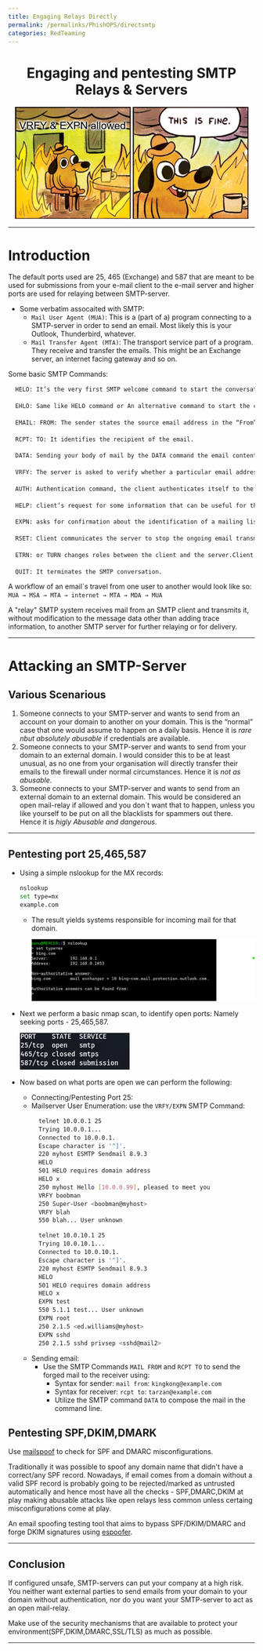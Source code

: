 ```yaml
---
title: Engaging Relays Directly
permalink: /permalinks/PhishOPS/directsmtp
categories: RedTeaming
---
```




<h1 align="center">Engaging and pentesting SMTP Relays & Servers</h1>


<p align="center">
     <img src="https://raw.githubusercontent.com/m3rcer/m3rcer.github.io/master/_posts/redteaming/PhishOPS/images/smtpmeme.png">
</p>

_________________________________________________________________________________________________

# Introduction

The default ports used are 25, 465 (Exchange) and 587 that are meant to be used for submissions from your e-mail client to the e-mail server and  higher ports are used for relaying between SMTP-server.

- Some verbatim assocaited with SMTP:
  - `Mail User Agent (MUA)`: This is a (part of a) program connecting to a SMTP-server in order to send an email. Most likely this is your Outlook, Thunderbird, whatever.
  - `Mail Transfer Agent (MTA)`: The transport service part of a program. They receive and transfer the emails. This might be an Exchange server, an internet facing gateway and so on.

Some basic SMTP Commands: 

```bash
  HELO: It’s the very first SMTP welcome command to start the conversation and identifying the sender server and is followed by its domain name.

  EHLO: Same like HELO command or An alternative command to start the conversation, underlying that the server is using the Extended SMTP protocol.

  EMAIL: FROM: The sender states the source email address in the “From” field and starts the email transfer.

  RCPT: TO: It identifies the recipient of the email.

  DATA: Sending your body of mail by the DATA command the email content begins to be transferred.

  VRFY: The server is asked to verify whether a particular email address or username exists.

  AUTH: Authentication command, the client authenticates itself to the server, giving its username and password.

  HELP: client’s request for some information that can be useful for the successful transfer of the email.

  EXPN: asks for confirmation about the identification of a mailing list.

  RSET: Client communicates the server to stop the ongoing email transmission or terminating the continuous mail from the server.

  ETRN: or TURN changes roles between the client and the server.Client will be acting as SMTP Server.

  QUIT: It terminates the SMTP conversation.
```

A workflow of an email´s travel from one user to another would look like so: `MUA → MSA → MTA → internet → MTA → MDA → MUA`

A "relay" SMTP system receives mail from an SMTP client and transmits it, without modification to the message data other than adding trace information, to another SMTP server for further relaying or for delivery.

_________________________________________________________________________________________________


# Attacking an SMTP-Server

## Various Scenarious

1. Someone connects to your SMTP-server and wants to send from an account on your domain to another on your domain. This is the “normal” case that one would assume to happen on a daily basis. Hence it is _rare nbut absolutely abusable_ if credentials are available.
2. Someone connects to your SMTP-server and wants to send from your domain to an external domain. I would consider this to be at least unusual, as no one from your organisation will directly transfer their emails to the firewall under normal circumstances. Hence it is _not as abusable_.
3. Someone connects to your SMTP-server and wants to send from an external domain to an external domain. This would be considered an open mail-relay if allowed and you don´t want that to happen, unless you like yourself to be put on all the blacklists for spammers out there. Hence it is _higly Abusable and dangerous_.

_________________________________________________________________________________________________

## Pentesting port 25,465,587

- Using a simple nslookup for the MX records:
  ```bash
  nslookup
  set type=mx
  example.com
  ```
  - The result yields systems responsible for incoming mail for that domain.
  
    ![Image](https://raw.githubusercontent.com/m3rcer/m3rcer.github.io/master/_posts/redteaming/PhishOPS/images/direct1.png)

- Next we perform a basic nmap scan, to identify open ports: Namely seeking ports - 25,465,587.

  ![Image](https://raw.githubusercontent.com/m3rcer/m3rcer.github.io/master/_posts/redteaming/PhishOPS/images/direct2.png)

- Now based on what ports are open we can perform the following:
  - Connecting/Pentesting Port 25:
  - Mailserver User Enumeration: use the `VRFY/EXPN` SMTP Command:
    ```bash
      telnet 10.0.0.1 25
      Trying 10.0.0.1...
      Connected to 10.0.0.1.
      Escape character is '^]'.
      220 myhost ESMTP Sendmail 8.9.3
      HELO
      501 HELO requires domain address
      HELO x
      250 myhost Hello [10.0.0.99], pleased to meet you
      VRFY boobman
      250 Super-User <boobman@myhost>
      VRFY blah
      550 blah... User unknown
    ```
    ```bash
      telnet 10.0.10.1 25
      Trying 10.0.10.1...
      Connected to 10.0.10.1.
      Escape character is '^]'.
      220 myhost ESMTP Sendmail 8.9.3
      HELO
      501 HELO requires domain address
      HELO x
      EXPN test
      550 5.1.1 test... User unknown
      EXPN root
      250 2.1.5 <ed.williams@myhost>
      EXPN sshd
      250 2.1.5 sshd privsep <sshd@mail2>
    ```
  - Sending email:
    - Use the SMTP Commands `MAIL FROM` and `RCPT TO` to send the forged mail to the receiver using:
      - Syntax for sender: `mail from`: `kingkong@example.com`
      - Syntax for receiver: `rcpt to`: `tarzan@example.com`
      - Utilize the SMTP command `DATA` to compose the mail in the command line.


  
## Pentesting SPF,DKIM,DMARK
  
Use [mailspoof](https://github.com/serain/mailspoof) to check for SPF and DMARC misconfigurations.

Traditionally it was possible to spoof any domain name that didn't have a correct/any SPF record. Nowadays, if email comes from a domain without a valid SPF record is probably going to be rejected/marked as untrusted automatically and hence most have all the checks - SPF,DMARC,DKIM at play making abusable attacks like open relays less common unless certaing misconfigurations come at play.

An email spoofing testing tool that aims to bypass SPF/DKIM/DMARC and forge DKIM signatures using [espoofer](https://github.com/chenjj/espoofer).

_________________________________________________________________________________________________

## Conclusion

If configured unsafe, SMTP-servers can put your company at a high risk. You neither want external parties to send emails from your domain to your domain without authentication, nor do you want your SMTP-server to act as an open mail-relay.

Make use of the security mechanisms that are available to protect your environment(SPF,DKIM,DMARC,SSL/TLS) as much as possible.

_________________________________________________________________________________________________
